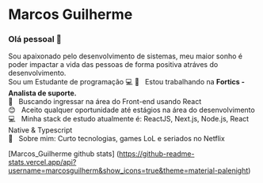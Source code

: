 # Marcos Guilherme

### Olá pessoal 👋

Sou apaixonado pelo desenvolvimento de sistemas, meu maior sonho é poder impactar a vida das pessoas de forma positiva atráves do desenvolvimento.                         
Sou um Estudante de programação :computer:
:rocket:  &nbsp; Estou trabalhando na **Fortics - Analista de suporte.**
 <br/> :blue_heart: &nbsp; Buscando ingressar na área do Front-end usando React
 <br/> :blush: &nbsp; Aceito qualquer oportunidade até estágios na área do desenvolvimento
 <br/> :computer: &nbsp; Minha stack de estudo atualmente é: ReactJS, Next.js, Node.js, React Native & Typescript
 <br/> 💬  &nbsp; Sobre mim: Curto tecnologias, games LoL e seriados no Netflix
 
 [Marcos_Guilherme github stats] (https://github-readme-stats.vercel.app/api?username=marcosguilherm&show_icons=true&theme=material-palenight)
